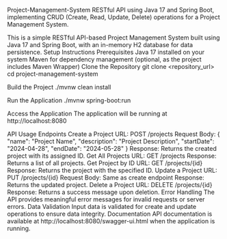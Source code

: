 Project-Management-System
RESTful API using Java 17 and Spring Boot, implementing CRUD (Create,  Read, Update, Delete) operations for a Project Management System.

This is a simple RESTful API-based Project Management System built using Java 17 and Spring Boot, with an in-memory H2 database for data persistence.
Setup Instructions
Prerequisites
Java 17 installed on your system
Maven for dependency management (optional, as the project includes Maven Wrapper)
Clone the Repository
git clone <repository_url>
cd project-management-system

Build the Project
./mvnw clean install

Run the Application
./mvnw spring-boot:run

Access the Application
The application will be running at http://localhost:8080

API Usage
Endpoints
Create a Project
URL: POST /projects
Request Body:
{
    "name": "Project Name",
    "description": "Project Description",
    "startDate": "2024-04-28",
    "endDate": "2024-05-28"
}
Response: Returns the created project with its assigned ID.
Get All Projects
URL: GET /projects
Response: Returns a list of all projects.
Get Project by ID
URL: GET /projects/{id}
Response: Returns the project with the specified ID.
Update a Project
URL: PUT /projects/{id}
Request Body: Same as create endpoint
Response: Returns the updated project.
Delete a Project
URL: DELETE /projects/{id}
Response: Returns a success message upon deletion.
Error Handling
The API provides meaningful error messages for invalid requests or server errors.
Data Validation
Input data is validated for create and update operations to ensure data integrity.
Documentation
API documentation is available at http://localhost:8080/swagger-ui.html when the application is running.
